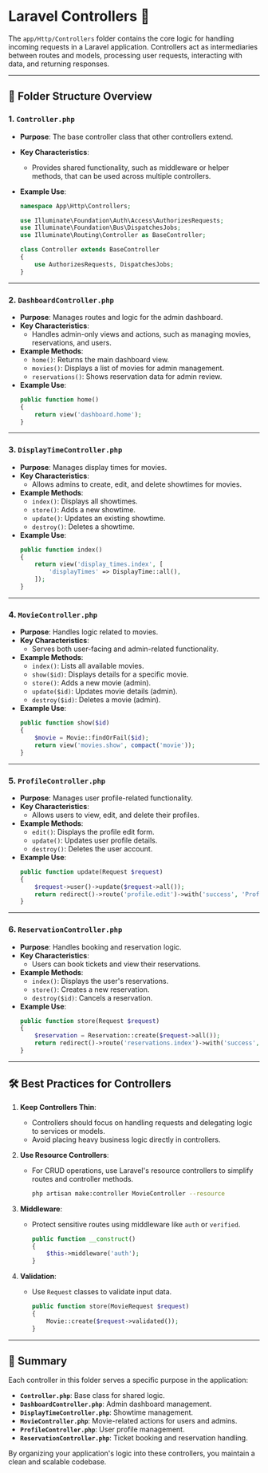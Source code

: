 # Laravel Controllers 📂

The `app/Http/Controllers` folder contains the core logic for handling incoming requests in a Laravel application. Controllers act as intermediaries between routes and models, processing user requests, interacting with data, and returning responses.

---

## 📂 Folder Structure Overview

### 1. **`Controller.php`**

-   **Purpose**: The base controller class that other controllers extend.
-   **Key Characteristics**:
    -   Provides shared functionality, such as middleware or helper methods, that can be used across multiple controllers.
-   **Example Use**:

    ```php
    namespace App\Http\Controllers;

    use Illuminate\Foundation\Auth\Access\AuthorizesRequests;
    use Illuminate\Foundation\Bus\DispatchesJobs;
    use Illuminate\Routing\Controller as BaseController;

    class Controller extends BaseController
    {
        use AuthorizesRequests, DispatchesJobs;
    }
    ```

---

### 2. **`DashboardController.php`**

-   **Purpose**: Manages routes and logic for the admin dashboard.
-   **Key Characteristics**:
    -   Handles admin-only views and actions, such as managing movies, reservations, and users.
-   **Example Methods**:
    -   `home()`: Returns the main dashboard view.
    -   `movies()`: Displays a list of movies for admin management.
    -   `reservations()`: Shows reservation data for admin review.
-   **Example Use**:
    ```php
    public function home()
    {
        return view('dashboard.home');
    }
    ```

---

### 3. **`DisplayTimeController.php`**

-   **Purpose**: Manages display times for movies.
-   **Key Characteristics**:
    -   Allows admins to create, edit, and delete showtimes for movies.
-   **Example Methods**:
    -   `index()`: Displays all showtimes.
    -   `store()`: Adds a new showtime.
    -   `update()`: Updates an existing showtime.
    -   `destroy()`: Deletes a showtime.
-   **Example Use**:
    ```php
    public function index()
    {
        return view('display_times.index', [
            'displayTimes' => DisplayTime::all(),
        ]);
    }
    ```

---

### 4. **`MovieController.php`**

-   **Purpose**: Handles logic related to movies.
-   **Key Characteristics**:
    -   Serves both user-facing and admin-related functionality.
-   **Example Methods**:
    -   `index()`: Lists all available movies.
    -   `show($id)`: Displays details for a specific movie.
    -   `store()`: Adds a new movie (admin).
    -   `update($id)`: Updates movie details (admin).
    -   `destroy($id)`: Deletes a movie (admin).
-   **Example Use**:
    ```php
    public function show($id)
    {
        $movie = Movie::findOrFail($id);
        return view('movies.show', compact('movie'));
    }
    ```

---

### 5. **`ProfileController.php`**

-   **Purpose**: Manages user profile-related functionality.
-   **Key Characteristics**:
    -   Allows users to view, edit, and delete their profiles.
-   **Example Methods**:
    -   `edit()`: Displays the profile edit form.
    -   `update()`: Updates user profile details.
    -   `destroy()`: Deletes the user account.
-   **Example Use**:
    ```php
    public function update(Request $request)
    {
        $request->user()->update($request->all());
        return redirect()->route('profile.edit')->with('success', 'Profile updated.');
    }
    ```

---

### 6. **`ReservationController.php`**

-   **Purpose**: Handles booking and reservation logic.
-   **Key Characteristics**:
    -   Users can book tickets and view their reservations.
-   **Example Methods**:
    -   `index()`: Displays the user's reservations.
    -   `store()`: Creates a new reservation.
    -   `destroy($id)`: Cancels a reservation.
-   **Example Use**:
    ```php
    public function store(Request $request)
    {
        $reservation = Reservation::create($request->all());
        return redirect()->route('reservations.index')->with('success', 'Reservation made.');
    }
    ```

---

## 🛠️ Best Practices for Controllers

1. **Keep Controllers Thin**:

    - Controllers should focus on handling requests and delegating logic to services or models.
    - Avoid placing heavy business logic directly in controllers.

2. **Use Resource Controllers**:

    - For CRUD operations, use Laravel's resource controllers to simplify routes and controller methods.
        ```bash
        php artisan make:controller MovieController --resource
        ```

3. **Middleware**:

    - Protect sensitive routes using middleware like `auth` or `verified`.
        ```php
        public function __construct()
        {
            $this->middleware('auth');
        }
        ```

4. **Validation**:
    - Use `Request` classes to validate input data.
        ```php
        public function store(MovieRequest $request)
        {
            Movie::create($request->validated());
        }
        ```

---

## 🌟 Summary

Each controller in this folder serves a specific purpose in the application:

-   **`Controller.php`**: Base class for shared logic.
-   **`DashboardController.php`**: Admin dashboard management.
-   **`DisplayTimeController.php`**: Showtime management.
-   **`MovieController.php`**: Movie-related actions for users and admins.
-   **`ProfileController.php`**: User profile management.
-   **`ReservationController.php`**: Ticket booking and reservation handling.

By organizing your application's logic into these controllers, you maintain a clean and scalable codebase.
